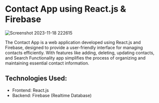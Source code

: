 # Contact App using React.js & Firebase

![Screenshot 2023-11-18 222615](https://github.com/ashishalf/contactApp/assets/87820654/b0f9e7c5-aec8-444d-8943-f13515b9643e)

The Contact App is a web application developed using React.js and Firebase, designed to provide a user-friendly interface for managing contacts efficiently. With features like adding, deleting, updating contacts, and Search Functionality app simplifies the process of organizing and maintaining essential contact information.

## Technologies Used:

  - Frontend: React.js
  - Backend: Firebase (Realtime Database)
